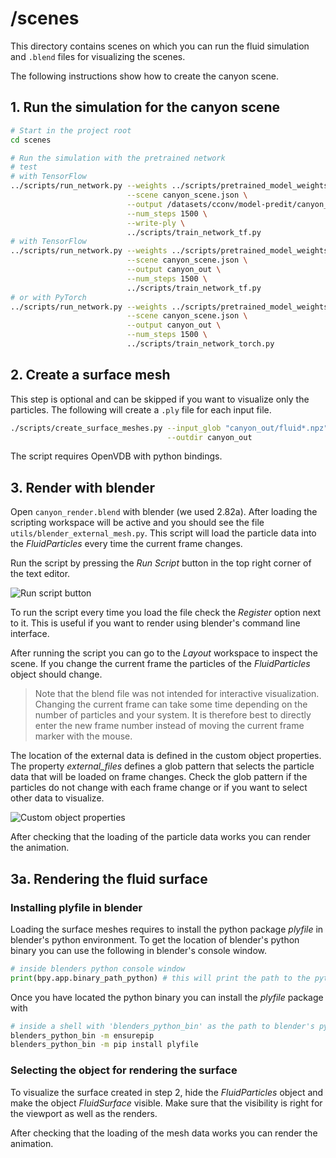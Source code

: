 # /scenes
This directory contains scenes on which you can run the fluid simulation and ```.blend``` files for visualizing the scenes.

The following instructions show how to create the canyon scene.

## 1. Run the simulation for the canyon scene
```bash
# Start in the project root
cd scenes

# Run the simulation with the pretrained network
# test 
# with TensorFlow
../scripts/run_network.py --weights ../scripts/pretrained_model_weights.h5 \
                          --scene canyon_scene.json \
                          --output /datasets/cconv/model-predit/canyon_out \
                          --num_steps 1500 \
                          --write-ply \
                          ../scripts/train_network_tf.py
# with TensorFlow
../scripts/run_network.py --weights ../scripts/pretrained_model_weights.h5 \
                          --scene canyon_scene.json \
                          --output canyon_out \
                          --num_steps 1500 \
                          ../scripts/train_network_tf.py
# or with PyTorch
../scripts/run_network.py --weights ../scripts/pretrained_model_weights.pt \
                          --scene canyon_scene.json \
                          --output canyon_out \
                          --num_steps 1500 \
                          ../scripts/train_network_torch.py
```

## 2. Create a surface mesh
This step is optional and can be skipped if you want to visualize only the particles.
The following will create a ```.ply``` file for each input file. 
```bash
./scripts/create_surface_meshes.py --input_glob "canyon_out/fluid*.npz" \
                                   --outdir canyon_out
```
The script requires OpenVDB with python bindings.

## 3. Render with blender
Open ```canyon_render.blend``` with blender (we used 2.82a).
After loading the scripting workspace will be active and you should see the file ```utils/blender_external_mesh.py```.
This script will load the particle data into the *FluidParticles* every time the current frame changes.

Run the script by pressing the *Run Script* button in the top right corner of the text editor.

![Run script button](../images/run_script_button.png)

To run the script every time you load the file check the *Register* option next to it.
This is useful if you want to render using blender's command line interface.

After running the script you can go to the *Layout* workspace to inspect the scene.
If you change the current frame the particles of the *FluidParticles* object should change.

> Note that the blend file was not intended for interactive visualization. Changing the current frame can take some time depending on the number of particles and your system. It is therefore best to directly enter the new frame number instead of moving the current frame marker with the mouse.

The location of the external data is defined in the custom object properties.
The property *external_files* defines a glob pattern that selects the particle data that will be loaded on frame changes.
Check the glob pattern if the particles do not change with each frame change or if you want to select other data to visualize.

![Custom object properties](../images/custom_properties.png)

After checking that the loading of the particle data works you can render the animation.

## 3a. Rendering the fluid surface
### Installing plyfile in blender
Loading the surface meshes requires to install the python package *plyfile* in blender's python environment.
To get the location of blender's python binary you can use the following in blender's console window.
```python
# inside blenders python console window
print(bpy.app.binary_path_python) # this will print the path to the python binary.
```

Once you have located the python binary you can install the *plyfile* package with
```bash
# inside a shell with 'blenders_python_bin' as the path to blender's python binary
blenders_python_bin -m ensurepip
blenders_python_bin -m pip install plyfile
```

### Selecting the object for rendering the surface
To visualize the surface created in step 2, hide the *FluidParticles* object and make the object *FluidSurface* visible.
Make sure that the visibility is right for the viewport as well as the renders.

After checking that the loading of the mesh data works you can render the animation.

